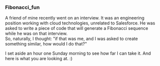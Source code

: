 ### Fibonacci_fun

A friend of mine recently went on an interview. It was an engineering position working with cloud technologies, unrelated to Salesforce. He was asked to write a piece of code that will generate a Fibonacci sequence while he was on that interview. <br/>
So, naturally, I thought: "if that was me, and I was asked to create something similar, how would I do that?"<br/>

I set aside an hour one Sunday morning to see how far I can take it. And here is what you are looking at. :) 